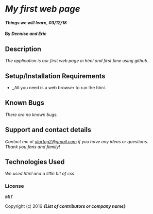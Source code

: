 # _My first web page_

#### _Things we will learn, 03/12/18_

#### By _**Dennise and Eric**_

## Description

_The application is our first web page in html and first time using github._

## Setup/Installation Requirements

* _All you need is a web browser to run the html.

## Known Bugs

_There are no known bugs._

## Support and contact details

_Contact me at diorteg2@gmail.com if you have any ideas or questions. Thank you fans and family!_

## Technologies Used

_We used html and a little bit of css_

### License

*MIT*

Copyright (c) 2016 **_{List of contributors or company name}_**
